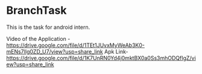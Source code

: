 # BranchTask

This is the task for android intern.

Video of the Application - https://drive.google.com/file/d/1TEt1JUvxMyWeAb3K0-mENs7lIg0ZD_U7/view?usp=share_link
Apk Link- https://drive.google.com/file/d/1K7UnRN0Yd4j0mktBX0a0Ss3mhODQfIgZ/view?usp=share_link
